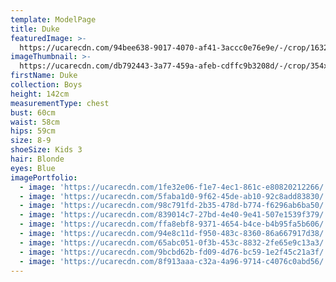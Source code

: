 ```yaml
---
template: ModelPage
title: Duke
featuredImage: >-
  https://ucarecdn.com/94bee638-9017-4070-af41-3accc0e76e9e/-/crop/1632x808/0,308/-/preview/
imageThumbnail: >-
  https://ucarecdn.com/db792443-3a77-459a-afeb-cdffc9b3208d/-/crop/354x265/221,0/-/preview/
firstName: Duke
collection: Boys
height: 142cm
measurementType: chest
bust: 60cm
waist: 58cm
hips: 59cm
size: 8-9
shoeSize: Kids 3
hair: Blonde
eyes: Blue
imagePortfolio:
  - image: 'https://ucarecdn.com/1fe32e06-f1e7-4ec1-861c-e80820212266/'
  - image: 'https://ucarecdn.com/5faba1d0-9f62-45de-ab10-92c8add83830/'
  - image: 'https://ucarecdn.com/98c791fd-2b35-478d-b774-f6296ab6ba50/'
  - image: 'https://ucarecdn.com/839014c7-27bd-4e40-9e41-507e1539f379/'
  - image: 'https://ucarecdn.com/ffa8ebf8-9371-4654-b4ce-b4b95fa5b606/'
  - image: 'https://ucarecdn.com/94e8c11d-f950-483c-8360-86a667917d38/'
  - image: 'https://ucarecdn.com/65abc051-0f3b-453c-8832-2fe65e9c13a3/'
  - image: 'https://ucarecdn.com/9bcbd62b-fd09-4d76-bc59-1e2f45c21a3f/'
  - image: 'https://ucarecdn.com/8f913aaa-c32a-4a96-9714-c4076c0abd56/'
---
```


